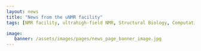 ```yaml
---
layout: news
title: "News from the uNMR facility"
tags: [NMR facility, ultrahigh-field NMR, Structural Biology, Computational Biology, Protein Structure]

image:
   banner: /assets/images/pages/news_page_banner_image.jpg
---
```


